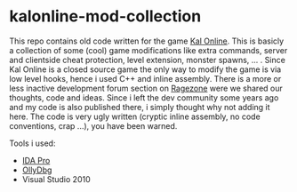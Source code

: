 # kalonline-mod-collection

This repo contains old code written for the game [Kal Online](https://en.wikipedia.org/wiki/Kal_Online). This is basicly a collection of some (cool) game modifications like extra commands, server and clientside cheat protection, level extension, monster spawns, ... . Since Kal Online is a closed source game the only way to modify the game is via low level hooks, hence i used C++ and inline assembly. There is a more or less inactive development forum section on [Ragezone](http://forum.ragezone.com/f241/) were we shared our thoughts, code and ideas. Since i left the dev community some years ago and my code is also published there, i simply thought why not adding it here. The code is very ugly written (cryptic inline assembly, no code conventions, crap ...), you have been warned.

Tools i used:

 - [IDA Pro](https://www.hex-rays.com/products/ida/)
 - [OllyDbg](http://ollydbg.de/)
 - Visual Studio 2010

